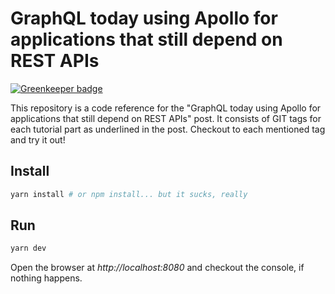# GraphQL today using Apollo for applications that still depend on REST APIs

[![Greenkeeper badge](https://badges.greenkeeper.io/lucasconstantino/graphql-apollo-rest-wrap.svg)](https://greenkeeper.io/)

This repository is a code reference for the "GraphQL today using Apollo for applications that still depend on REST APIs" post. It consists of GIT tags for each tutorial part as underlined in the post. Checkout to each mentioned tag and try it out!

## Install

```sh
yarn install # or npm install... but it sucks, really
```

## Run

```sh
yarn dev
```

Open the browser at *http://localhost:8080* and checkout the console, if nothing happens.
